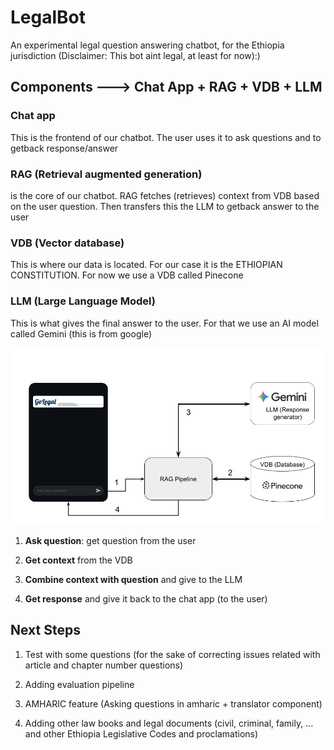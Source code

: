 # LegalBot

An experimental legal question answering chatbot, for the Ethiopia jurisdiction (Disclaimer: This bot aint legal, at least for now):)

## Components ---> Chat App + RAG + VDB + LLM

### Chat app

This is the frontend of our chatbot. The user uses it to ask questions and to getback response/answer

### RAG (Retrieval augmented generation)

is the core of our chatbot. RAG fetches (retrieves) context from VDB based on the user question. Then transfers this the LLM to getback answer to the user

### VDB (Vector database)

This is where our data is located. For our case it is the ETHIOPIAN CONSTITUTION. For now we use a VDB called Pinecone

### LLM (Large Language Model)

This is what gives the final answer to the user. For that we use an AI model called Gemini (this is from google)

![components and operation diagram](operation_diagram.png)

1. **Ask question**: get question from the user 

2. **Get context** from the VDB

3. **Combine context with question** and give to the LLM

4. **Get response** and give it back to the chat app (to the user)


## Next Steps
1. Test with some questions (for the sake of correcting issues related with article and chapter number questions)

2. Adding evaluation pipeline

3. AMHARIC feature (Asking questions in amharic + translator component)

4. Adding other law books and legal documents (civil, criminal, family, ... and other Ethiopia Legislative Codes and proclamations)